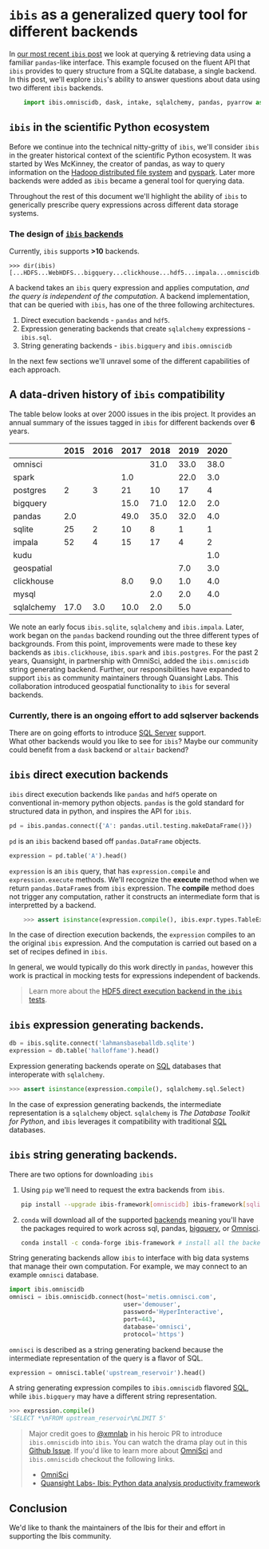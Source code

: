 <!--
.. title: Querying multiple backends with ibis
.. slug: the-ibis-backends
.. date: 2020-08-30
.. author: Tony Fast, Kim Pevey
.. tags: Ibis, omnisci, sql, pandas
.. category: 
.. link: 
.. description: 
.. type: text
-->


# `ibis` as a generalized query tool for different backends

In [our most recent `ibis` post] we look at querying & retrieving data using a familiar `pandas`-like interface.
This example focused on the fluent API that `ibis` provides to query structure from a SQLite database, a single backend.
In this post, we'll explore `ibis`'s ability to answer questions about data using two different `ibis` backends.

```python
    import ibis.omniscidb, dask, intake, sqlalchemy, pandas, pyarrow as arrow, altair, h5py as hdf5
```


## `ibis` in the scientific Python ecosystem

Before we continue into the technical nitty-gritty of `ibis`, we'll consider `ibis` in the greater historical context of the scientific Python ecosystem. It was started by Wes McKinney, the creator of pandas, as way to query information on
the [Hadoop distributed file system][hdfs] and [pyspark]. Later more backends were added as `ibis` became a general tool for querying data.  

Throughout the rest of this document we'll highlight the ability of `ibis` to generically prescribe
query expressions across different data storage systems.

### The design of [`ibis` backends][backends]

Currently, `ibis` supports __>10__ backends.

```
>>> dir(ibis)
[...HDFS...WebHDFS...bigquery...clickhouse...hdf5...impala...omniscidb...pandas...pyspark...spark...sql...sqlite...]
```

A backend takes an `ibis` query expression and applies computation, _and the query is independent of the computation_.
A backend implementation, that can be queried with `ibis`, has one of the three following architectures.

1. Direct execution backends - `pandas` and `hdf5`.
2. Expression generating backends that create `sqlalchemy` expressions - `ibis.sql`.
3. String generating backends - `ibis.bigquery` and `ibis.omniscidb`

In the next few sections we'll unravel some of the different capabilities of each approach.

## A data-driven history of `ibis` compatibility

The table below looks at over 2000 issues in the ibis project.
It provides an annual summary of the issues tagged in `ibis`
for different backends over __6__ years.

|            | 2015   | 2016   | 2017   | 2018   | 2019   | 2020   |
|:-----------|:-------|:-------|:-------|:-------|:-------|:-------|
| omnisci    |        |        |        | 31.0   | 33.0   | 38.0   |
| spark      |        |        | 1.0    |        | 22.0   | 3.0    |
| postgres   | 2      | 3      | 21     | 10     | 17     | 4      |
| bigquery   |        |        | 15.0   | 71.0   | 12.0   | 2.0    |
| pandas     | 2.0    |        | 49.0   | 35.0   | 32.0   | 4.0    |
| sqlite     | 25     | 2      | 10     | 8      | 1      | 1      |
| impala     | 52     | 4      | 15     | 17     | 4      | 2      |
| kudu       |        |        |        |        |        | 1.0    |
| geospatial |        |        |        |        | 7.0    | 3.0    |
| clickhouse |        |        | 8.0    | 9.0    | 1.0    | 4.0    |
| mysql      |        |        |        | 2.0    | 2.0    | 4.0    |
| sqlalchemy | 17.0   | 3.0    | 10.0   | 2.0    | 5.0    |        |


We note an early focus `ibis.sqlite`, `sqlalchemy` and `ibis.impala`. 
Later, work began on the `pandas` backend rounding out the three different types of backgrounds.
From this point, improvements were made to these key backends as `ibis.clickhouse`, `ibis.spark` and `ibis.postgres`. 
For the past 2 years, Quansight, in partnership with OmniSci, added the `ibis.omniscidb`
string generating backend. Further, our responsibilities have expanded
to support `ibis` as community maintainers through Quansight Labs. 
This collaboration introduced geospatial functionality to `ibis` for several backends.

### Currently, there is an ongoing effort to add sqlserver backends

There are on going efforts to introduce [SQL Server][sql-server] support.  
What other backends would you like to see for `ibis`?
Maybe our community could benefit from a `dask` backend or `altair` backend?

## `ibis` direct execution backends

`ibis` direct execution backends like `pandas` and `hdf5` operate on conventional in-memory python objects.
`pandas` is the gold standard for structured data in python, and inspires the API for `ibis`.


```python
pd = ibis.pandas.connect({'A': pandas.util.testing.makeDataFrame()})
```

`pd` is an `ibis` backend based off `pandas.DataFrame` objects.

```python
expression = pd.table('A').head()
```

`expression` is an `ibis` query, that has `expression.compile` and `expression.execute` methods.
We'll recognize the __execute__ method when we return `pandas.DataFrame`s from `ibis` expression.
The __compile__ method does not trigger any computation, rather it constructs an intermediate form
that is interpretted by a backend.

```python
    >>> assert isinstance(expression.compile(), ibis.expr.types.TableExpr)
```

In the case of direction execution backends, the `expression` compiles to an the original `ibis` 
expression.  And the computation is carried out based on a set of recipes defined in `ibis`.

In general, we would typically do this work directly in `pandas`, however this work is
practical in mocking tests for expressions independent of backends.

> Learn more about the [HDF5 direct execution backend in the `ibis` tests][test-hdf5].

## `ibis` expression generating backends.

```python
db = ibis.sqlite.connect('lahmansbaseballdb.sqlite')
expression = db.table('halloffame').head()
```

Expression generating backends operate on [SQL] databases that interoperate with `sqlalchemy`.

```python
>>> assert isinstance(expression.compile(), sqlalchemy.sql.Select)
```

In the case of expression generating backends, the intermediate representation is a `sqlalchemy` object.
`sqlalchemy` is _The Database Toolkit for Python_, and `ibis` leverages it compatibility
with traditional [SQL] databases.
    


## `ibis` string generating backends.

There are two options for downloading `ibis`

1. Using `pip` we'll need to request the extra backends from `ibis`.

    ```bash
    pip install --upgrade ibis-framework[omniscidb] ibis-framework[sqlite]
    ```

2. `conda` will download all of the supported [backends] meaning you'll have the packages
required to work across sql, pandas, [bigquery], or [Omnisci].

    ```bash
    conda install -c conda-forge ibis-framework # install all the backends!
    ```

String generating backends allow `ibis` to interface with big data systems that manage 
their own computation. For example, we may connect to an example `omnisci` database.
    

```python
import ibis.omniscidb
omnisci = ibis.omniscidb.connect(host='metis.omnisci.com', 
                                user='demouser', 
                                password='HyperInteractive', 
                                port=443, 
                                database='omnisci', 
                                protocol='https')
```
    
`omnisci` is described as a string generating backend because the intermediate representation of the
query is a flavor of SQL.


```python
expression = omnisci.table('upstream_reservoir').head()
```

    
A string generating expression compiles to `ibis.omniscidb` flavored [SQL], while `ibis.bigquery` may have a different string representation.


```python
>>> expression.compile()
'SELECT *\nFROM upstream_reservoir\nLIMIT 5'
```
    

> Major credit goes to [@xmnlab] in his heroic PR to introduce `ibis.omniscidb` into `ibis`. You can watch
the drama play out in this [Github Issue][omnisci-pr]. If you'd like to learn more about [OmniSci] and
`ibis.omniscidb` checkout the following links.
> * [OmniSci][omnisci]
> * [Quansight Labs- Ibis: Python data analysis productivity framework][labs-post]

## Conclusion

We'd like to thank the maintainers of the Ibis for
their and effort in supporting the Ibis community.


[our most recent `ibis` post]: https://labs.quansight.org/blog/2020/06/ibis-an-idiomatic-flavor-of-sql-for-python-programmers/
[ibis]: https://www.ibis-project.org/
[SQL]: https://en.wikipedia.org/wiki/SQL
[Python]: https://en.wikipedia.org/wiki/Python_(programming_language)
[flavor of sql]: https://stackoverflow.com/questions/1326318/difference-between-different-types-of-sql
[design]: https://docs.ibis-project.org/design.html
[sqlite]: https://www.sqlite.org/index.html
[pandas]: http://pandas.pydata.org/
[omnisci]: https://www.omnisci.com/
[glue]: https://docs.scipy.org/doc/numpy/user/c-info.python-as-glue.html
[dask]: https://dask.org/
[flavor of sql]: https://stackoverflow.com/questions/1326318/difference-between-different-types-of-sql
[dag]: https://en.wikipedia.org/wiki/Directed_acyclic_graph
[data]: http://www.seanlahman.com/baseball-archive/statistics/    
[database connection]: https://en.wikipedia.org/wiki/Database_connection
[tidy data]: https://vita.had.co.nz/papers/tidy-data.pdf
[openteams]: https://openteams.com/
[contributing]: https://docs.ibis-project.org/contributing.html
[qs]: https://www.quansight.com/
[graphviz]: https://graphviz.org
[materialized view]: https://en.wikipedia.org/wiki/Materialized_view
[blaze]: https://blaze.pydata.org/
[sqlalchemy]: https://www.sqlalchemy.org/
[backends]: https://ibis-project.org/docs/backends/index.html
[intake]: https://intake.readthedocs.io/en/latest/
[arrow]: https://arrow.apache.org/docs/python/
[labs-post]: https://labs.quansight.org/blog/2019/07/ibis-python-data-analysis-productivity-framework/
[geo-tutorial]: https://github.com/ibis-project/ibis/pull/1991
[geo-closed]: https://github.com/ibis-project/ibis/issues?q=label%3Ageospatial+is%3Aclosed
[sql-server]: https://github.com/ibis-project/ibis/pull/1997
[omnisci-pr]: https://github.com/ibis-project/ibis/pull/1419
[test-hdf5]: https://github.com/ibis-project/ibis/blob/master/ibis/file/tests/test_hdf5.py
[@xmnlab]: https://github.com/xmnlab
[hdfs]: https://en.wikipedia.org/wiki/Apache_Hadoop#HDFS
[pyspark]: https://pypi.org/project/pyspark/
[bigquery]: https://cloud.google.com/bigquery/